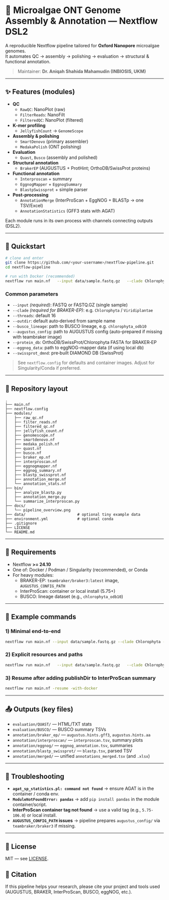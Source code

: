 # 🧬 Microalgae ONT Genome Assembly & Annotation — Nextflow DSL2

A reproducible Nextflow pipeline tailored for **Oxford Nanopore** microalgae genomes.  
It automates QC → assembly → polishing → evaluation → structural & functional annotation.

> Maintainer: **Dr. Aniqah Shahida Mahamudin (INBIOSIS, UKM)**

---

## ✨ Features (modules)

- **QC**
  - `RawQC`: NanoPlot (raw)
  - `FilterReads`: NanoFilt
  - `FilteredQC`: NanoPlot (filtered)
- **K‑mer profiling**
  - `JellyfishCount` → `GenomeScope`
- **Assembly & polishing**
  - `SmartDenovo` (primary assembler)
  - `MedakaPolish` (ONT polishing)
- **Evaluation**
  - `Quast`, `Busco` (assembly and polished)
- **Structural annotation**
  - `BrakerEP` (AUGUSTUS + ProtHint; OrthoDB/SwissProt proteins)
- **Functional annotation**
  - `Interproscan` + summary
  - `EggnogMapper` + `EggnogSummary`
  - `BlastpSwissprot` + simple parser
- **Post‑processing**
  - `AnnotationMerge` (InterProScan + EggNOG + BLASTp → one TSV/Excel)
  - `AnnotationStatistics` (GFF3 stats with AGAT)

Each module runs in its own process with channels connecting outputs (DSL2).

---

## 🚀 Quickstart

```bash
# clone and enter
git clone https://github.com/<your-username>/nextflow-pipeline.git
cd nextflow-pipeline

# run with Docker (recommended)
nextflow run main.nf   --input data/sample.fastq.gz   --clade Chlorophyta   --threads 16   --outdir results/sample1   -with-docker
```

### Common parameters
- `--input` *(required)*: FASTQ or FASTQ.GZ (single sample)
- `--clade` *(required for BRAKER-EP)*: e.g. `Chlorophyta` / `Viridiplantae`
- `--threads`: default 16
- `--outdir`: default auto‑derived from sample name
- `--busco_lineage`: path to BUSCO lineage, e.g. `chlorophyta_odb10`
- `--augustus_config`: path to AUGUSTUS config (auto-prepared if missing with teambraker image)
- `--protein_db`: OrthoDB/SwissProt/Chlorophyta FASTA for BRAKER‑EP
- `--eggnog_data`: path to eggNOG-mapper data (if using local db)
- `--swissprot_dmnd`: pre‑built DIAMOND DB (SwissProt)

> See `nextflow.config` for defaults and container images. Adjust for Singularity/Conda if preferred.

---

## 🧱 Repository layout

```
.
├── main.nf
├── nextflow.config
├── modules/
│   ├── raw_qc.nf
│   ├── filter_reads.nf
│   ├── filtered_qc.nf
│   ├── jellyfish_count.nf
│   ├── genomescope.nf
│   ├── smartdenovo.nf
│   ├── medaka_polish.nf
│   ├── quast.nf
│   ├── busco.nf
│   ├── braker_ep.nf
│   ├── interproscan.nf
│   ├── eggnogmapper.nf
│   ├── eggnog_summary.nf
│   ├── blastp_swissprot.nf
│   ├── annotation_merge.nf
│   └── annotation_stats.nf
├── bin/
│   ├── analyze_blastp.py
│   ├── annotation_merge.py
│   └── summarize_interproscan.py
├── docs/
│   └── pipeline_overview.png
├── data/                       # optional tiny example data
├── environment.yml             # optional conda
├── .gitignore
├── LICENSE
└── README.md
```

---

## 🔧 Requirements

- Nextflow **>= 24.10**
- One of: Docker / Podman / Singularity (recommended), or Conda
- For heavy modules:
  - BRAKER-EP: `teambraker/braker3:latest` image, `AUGUSTUS_CONFIG_PATH`
  - InterProScan: container or local install (5.75+)
  - BUSCO: lineage dataset (e.g., `chlorophyta_odb10`)

---

## 🧪 Example commands

### 1) Minimal end-to-end
```bash
nextflow run main.nf --input data/sample.fastq.gz --clade Chlorophyta -with-docker
```

### 2) Explicit resources and paths
```bash
nextflow run main.nf   --input data/sample.fastq.gz   --clade Chlorophyta   --busco_lineage chlorophyta_odb10   --protein_db /path/to/Chlorophyta_80pct.fasta   --augustus_config ./augustus_config   --eggnog_data /path/to/eggnog_mapper_data   --swissprot_dmnd /path/to/swissprot.dmnd   --threads 32 -with-docker
```

### 3) Resume after adding publishDir to InterProScan summary
```bash
nextflow run main.nf -resume -with-docker
```

---

## 📤 Outputs (key files)

- `evaluation/QUAST/` — HTML/TXT stats
- `evaluation/BUSCO/` — BUSCO summary TSVs
- `annotation/braker_ep/` — `augustus.hints.gff3`, `augustus.hints.aa`
- `annotation/interproscan/` — `interproscan.tsv`, summary plots
- `annotation/eggnog/` — `eggnog_annotation.tsv`, summaries
- `annotation/blastp_swissprot/` — `blastp.tsv`, parsed TSV
- `annotation/merged/` — unified `annotations_merged.tsv` (and `.xlsx`)

---

## 🧰 Troubleshooting

- **`agat_sp_statistics.pl: command not found`** → ensure AGAT is in the container / conda env.
- **`ModuleNotFoundError: pandas`** → add `pip install pandas` in the module container/script.
- **InterProScan container tag not found** → use a valid tag (e.g., `5.75-106.0`) or local install.
- **`AUGUSTUS_CONFIG_PATH` issues** → pipeline prepares `augustus_config/` via `teambraker/braker3` if missing.

---

## 📜 License
MIT — see [LICENSE](LICENSE).

## 🙌 Citation
If this pipeline helps your research, please cite your project and tools used (AUGUSTUS, BRAKER, InterProScan, BUSCO, eggNOG, etc.).
